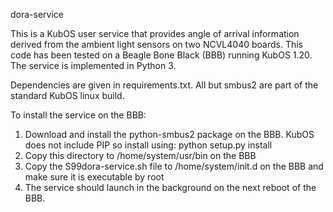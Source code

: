 dora-service 

This is a KubOS user service that provides angle of arrival information derived from the ambient light sensors on two NCVL4040 boards.  This code has been tested on a Beagle Bone Black (BBB) running KubOS 1.20.  The service is implemented in Python 3.

Dependencies are given in requirements.txt.  All but smbus2 are part of the standard KubOS linux build.

To install the service on the BBB:

1. Download and install the python-smbus2 package on the BBB.  KubOS does not include PIP so install using: python setup.py install
2. Copy this directory to /home/system/usr/bin on the BBB
3. Copy the S99dora-service.sh file to /home/system/init.d on the BBB and make sure it is executable by root
4. The service should launch in the background on the next reboot of the BBB.




